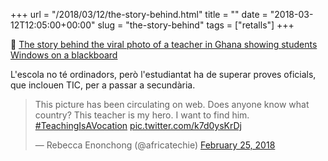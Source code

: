 +++
url = "/2018/03/12/the-story-behind.html"
title = ""
date = "2018-03-12T12:05:00+00:00"
slug = "the-story-behind"
tags = ["retalls"]
+++

📎 [The story behind the viral photo of a teacher in Ghana showing students Windows on a blackboard](https://qz.com/1217879/a-ghana-teacher-shows-microsoft-windows-on-a-blackboard-is-a-viral-sensation/)

L'escola no té ordinadors, però l'estudiantat ha de superar proves oficials, que inclouen TIC, per a passar a secundària.

<blockquote class="twitter-tweet"><p lang="en" dir="ltr">This picture has been circulating on web. Does anyone know what country? This teacher is my hero. I want to find him. <a href="https://twitter.com/hashtag/TeachingIsAVocation?src=hash&amp;ref_src=twsrc%5Etfw">#TeachingIsAVocation</a> <a href="https://t.co/k7d0ysKrDj">pic.twitter.com/k7d0ysKrDj</a></p>&mdash; Rebecca Enonchong (@africatechie) <a href="https://twitter.com/africatechie/status/967705443110998017?ref_src=twsrc%5Etfw">February 25, 2018</a></blockquote> <script async src="https://platform.twitter.com/widgets.js" charset="utf-8"></script>